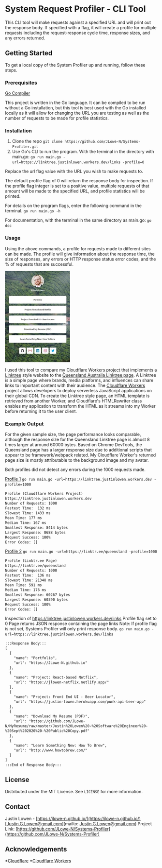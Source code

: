 # System Request Profiler - CLI Tool

This CLI tool will make requests against a specified URL and will print
out the response body. If specified with a flag, it will create a profile
for multiple requests including the request-response cycle time, response sizes,
and any errors returned.  

## Getting Started

To get a local copy of the System Profiler up and running, follow these steps.

### Prerequisites

[Go Compiler](https://golang.org/doc/install)

This project is written in the Go language.  It can be compiled to be run without
a Go installation, but this tool is best used with the Go installed locally as it
will allow for changing the URL you are testing as well as the number of requests
to be made for profile statistics.

### Installation

1. Clone the repo
`git clone https://github.com/JLowe-N/Systems-Profiler.git`
2. Use Go's CLI to run the program.  With the terminal in the directory with main.go:
`go run main.go -url=https://linktree.justinlowen.workers.dev/links -profile=0`

Replace the url flag value with the URL you wish to make requests to.

The default profile flag of 0 will return the response body for inspection.
If the profile flag integer is set to a positive value, multiple requests of that
amount will be made to the specified URL, and profile statistics will be printed.

For details on the program flags, enter the following command in the terminal.
`go run main.go -h`

For documentation, with the terminal in the same directory as main.go:
`go doc`

### Usage

Using the above commands, a profile for requests made to different sites can be
made. The profile will give information about the response time, the size of
responses, any errors or HTTP response status error codes, and the % of requests
that are successful.

![Profiled Cloudflare Workers Linktree Project](/Profiles/linktree-justinlowen-workers-dev.JPG "CF Workers Linktree Page") 

I used this tool to compare my [Cloudflare Workers project](https://github.com/JLowe-N/CF-Workers-Linktree) that implements a
[Linktree](https://linktr.ee/) style website to the [Queensland Australia Linktree page](https://linktr.ee/queensland).
A Linktree is a simple page where brands, media platforms, and influences can 
share links to important content with their audience.  The [Cloudflare Workers](https://workers.cloudflare.com/)
project allows developers to deploy serverless JavaScript applications on their
global CDN.  To create the Linktree style page, an HTML template is retrieved from
another Worker, and Cloudflare's HTMLRewriter class enables my application to transform
the HTML as it streams into my Worker before returning it to the user client.

### Example Output
For the given sample size, the page performance looks comparable, although the response
size for the Queensland Linktree page is almost 8 times larger at around 60000 bytes.
Based on Chrome DevTools, the Queensland page has a larger response size due to
additional scripts that appear to be framework/webpack related.  My Cloudflare Worker's
returned page size is mostly attributable to the background image and my avatar.

Both profiles did not detect any errors during the 1000 requests made.

[Profile 1](/Profiles/Profile_linktree-justinlowen-workers-dev.JPG)
```go run main.go -url=https://linktree.justinlowen.workers.dev -profile=1000```
```
Profile (Cloudflare Workers Project)
https://linktree.justinlowen.workers.dev
Number of Requests: 1000
Fastest Time:  132 ms
Slowest Time: 1433 ms
Mean Time: 177 ms
Median Time: 167 ms
Smallest Response: 8414 bytes
Largest Response: 8688 bytes
Request Success: 100%
Error Codes: []
```

[Profile 2](/Profiles/Profile_linktr-ee-queensland.JPG)
```go run main.go -url=https://linktr.ee/queensland -profile=1000```
```
Profile (Linktr.ee Page)
https://linktr.ee/queensland
Number of Requests: 1000
Fastest Time:  136 ms
Slowest Time: 21348 ms
Mean Time: 591 ms
Median Time: 176 ms
Smallest Response: 60267 bytes
Largest Response: 60390 bytes
Request Success: 100%
Error Codes: []
```

Inspection of https://linktree.justinlowen.workers.dev/links
Profile flag set to 0
Page returns JSON response containing the page links
Note: If profile flag is not set, Systems Profiler will only print response body.
```go run main.go -url=https://linktree.justinlowen.workers.dev/links```
```
:::Response Body:::
[
  {
    "name": "Portfolio",
    "url": "https://JLowe-N.github.io"
  },
  {
    "name": "Project: React-based Netflix",
    "url": "https://jlowen-netflix.netlify.app/"
  },
  {
    "name": "Project: Front End UI - Beer Locator",
    "url": "https://justin-lowen.herokuapp.com/punk-api-beer-app"
  },
  {
    "name": "Download My Resume (PDF)",
    "url": "https://github.com/JLowe-N/MyResume/raw/master/Justin%20Lowen%20-%20Software%20Engineer%20-%20Sept%202020%20-%20Public%20Copy.pdf"
  },
  {
    "name": "Learn Something New: How To Brew",
    "url": "http://www.howtobrew.com/"
  }
]
:::End of Response Body:::
```

## License

Distributed under the MIT License. See `LICENSE` for more information.

## Contact
Justin Lowen - [https://jlowe-n.github.io/](https://jlowe-n.github.io/) [Justin.G.Lowen@gmail.com](mailto: Justin.G.Lowen@gmail.com)
Project Link: [https://github.com/JLowe-N/Systems-Profiler](https://github.com/JLowe-N/Systems-Profiler)

## Acknowledgements
*[Cloudflare](https://www.cloudflare.com/)
*[Cloudflare Workers](https://workers.cloudflare.com/)








